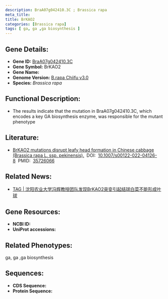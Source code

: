 ```yaml
---
description: BraA07g042410.3C ; Brassica rapa
meta_title:
title: BrKAO2
categories: [Brassica rapa]
tags: [ ga, ga ,ga biosynthesis ]
---
```


## Gene Details:
- **Gene ID:**	[BraA07g042410.3C]()
- **Gene Symbol:** BrKAO2
- **Gene Name:** 
- **Genome Version:** [B.rapa Chiifu v3.0]()
- **Species:** *Brassica rapa*

## Functional Description:
   - The results indicate that the mutation in BraA07g042410.3C, which encodes a key GA biosynthesis enzyme, was responsible for the mutant phenotype

## Literature:
   - [BrKAO2 mutations disrupt leafy head formation in Chinese cabbage (Brassica rapa L. ssp. pekinensis).]( https://link.springer.com/article/10.1007/s00122-022-04126-8)&nbsp;&nbsp;DOI:&nbsp;&nbsp;[10.1007/s00122-022-04126-8](https://link.springer.com/article/10.1007/s00122-022-04126-8)&nbsp;&nbsp;PMID:&nbsp;&nbsp;[35726066](https://pubmed.ncbi.nlm.nih.gov/35726066/)

## Related News:
   - [TAG | 沈阳农业大学冯辉教授团队发现BrKAO2突变引起结球白菜不能形成叶球](https://mp.weixin.qq.com/s?__biz=Mzg3MDEwNDEyMg==&mid=2247531875&idx=8&sn=5053c7fc31d6a598538c7105715009f5&chksm=ce90d036f9e759206243cc138fb197fc92c19e152135e783cabdf75ebd38707a1cf56fafa006&scene=27#wechat_redirect)

## Gene Resources:
- **NCBI ID:** [](https://www.ncbi.nlm.nih.gov/gene/?term=)
- **UniProt accessions:** [](https://www.uniprot.org/uniprotkb//entry)

## Related Phenotypes:
ga, ga ,ga biosynthesis

## Sequences:
- **CDS Sequence:**
- **Protein Sequence:**
